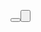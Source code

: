 <?xml version="1.0" encoding="utf-8"?>
<LinearLayout xmlns:android="http://schemas.android.com/apk/res/android"
    android:orientation="vertical" android:gravity="center"
    android:layout_width="match_parent" android:layout_height="match_parent"
    android:padding="24dp">
    <ImageView
        android:layout_width="100dp"
        android:layout_height="100dp"
        android:src="@drawable/ic_antilos_app"
        android:contentDescription="App icon"/>
    <TextView
        android:layout_width="wrap_content"
        android:layout_height="wrap_content"
        android:text="AntiLoss (prototype)"
        android:textSize="18sp"
        android:layout_marginTop="12dp"/>
    <Button
        android:id="@+id/btnEnroll"
        android:layout_width="wrap_content"
        android:layout_height="wrap_content"
        android:text="Enroll device"
        android:layout_marginTop="16dp"/>
    <Button
        android:id="@+id/btnTerms"
        android:layout_width="wrap_content"
        android:layout_height="wrap_content"
        android:text="Terms & Privacy"
        android:layout_marginTop="8dp"/>
</LinearLayout>
